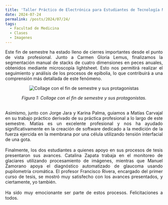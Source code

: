 ```yaml
---
title: 'Taller Práctico de Electrónica para Estudiantes de Tecnología Médica'
date: 2024-07-24
permalink: /posts/2024/07/24/
tags:
  - Facultad de Medicina
  - Clases
  - Imagenes
---
```

<div style="text-align: justify;">Este fin de semestre ha estado lleno de cierres importantes desde el punto de vista profesional. Junto a Carmen Gloria Lemus, finalizamos la segmentación manual de stacks de cuatro dimensiones en peces anuales, obtenidos mediante microscopía lightsheet. Esto nos permitirá realizar el seguimiento y análisis de los procesos de epibolia, lo que contribuirá a una comprensión más detallada de este fenómeno.</div>
<p align="center">
  <p align="center">
  <img src="/files/2407_01.jpeg" alt="Collage con el fin de semestre y sus protagonistas">
</p>
<p align="center">
  <em>Figura 1: Collage con el fin de semestre y sus protagonistas.</em>
</p>
<br>
<div style="text-align: justify;">Asimismo, junto con Jorge Jara y Karina Palma, guiamos a Matías Carvajal en su trabajo práctico derivado de su práctica profesional a lo largo de este semestre. Matías es un excelente profesional y nos ha ayudado significativamente en la creación de software dedicado a la medición de la fuerza ejercida en la membrana por una célula utilizando tensión interfacial de una gota.</div>
<br>
<div style="text-align: justify;">Finalmente, los dos estudiantes a quienes apoyo en sus procesos de tesis presentaron sus avances. Catalina Zapata trabaja en el monitoreo de glaciares utilizando procesamiento de imágenes, mientras que Manuel Zamorano apoya el diagnóstico automatizado de glaucoma usando pupilometría cromática. El profesor Francisco Rivera, encargado del primer curso de tesis, se mostró muy satisfecho con los avances presentados, y ciertamente, yo también.</div>
<br>
<div style="text-align: justify;">Ha sido muy emocionante ser parte de estos procesos. Felicitaciones a todos.</div>
